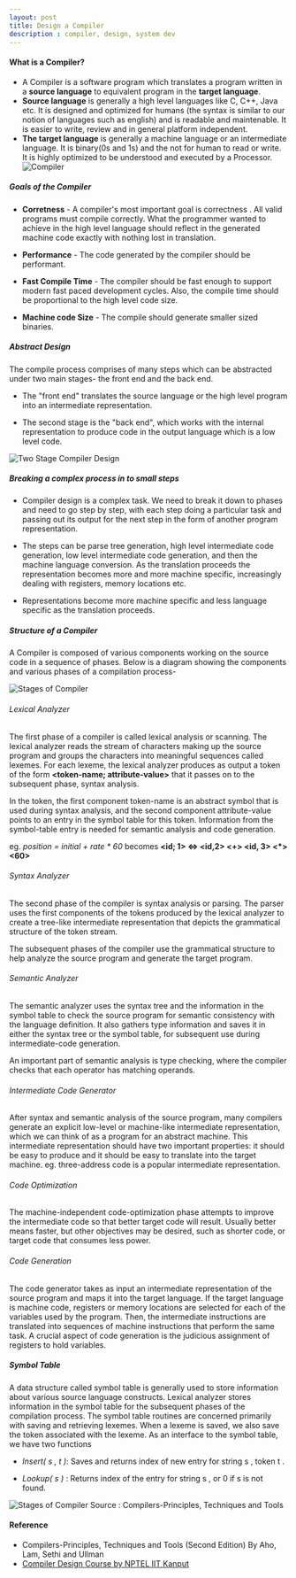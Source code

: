```yaml
---
layout: post
title: Design a Compiler
description : compiler, design, system dev
---
```


#### What is a Compiler?
* A Compiler is a software program which translates a program written in a **source language** to equivalent program in the  **target language**.
* **Source language** is generally a high level languages like C, C++, Java etc. It is designed and optimized for humans (the syntax is similar to our notion of languages such as english) and is readable and maintenable. It is easier to write, review and in general platform independent.
* **The target language**  is generally a machine language or an intermediate language. It is binary(0s and 1s) and the not 
for human to read or write. It is highly optimized to be understood and executed by a Processor.
![Compiler](/images/compiler.png "Compiler")


##### Goals of the Compiler
* **Corretness** - A compiler's most important goal is correctness . All valid programs must compile correctly. What the programmer wanted to achieve in the high level language should reflect in the generated machine code exactly with nothing lost in translation. 

* **Performance** - The code generated by the compiler should be performant.

* **Fast Compile Time** - The compiler should be fast enough to support modern fast paced development cycles. Also, the compile time should be proportional to the high level code size.

* **Machine code Size** - The compile should generate smaller sized binaries.

##### Abstract Design
The compile process comprises of many steps which can be abstracted under two main stages- the front end and the back end.
* The "front end" translates the source language or the high level program into an intermediate representation. 

* The second stage is the "back end", which works with the internal representation to produce code in the output language which is a low level code. 

![Two Stage Compiler Design](/images/two_stage.png "Two Stage Compiler Design")

##### Breaking a complex process in to small steps

* Compiler design is a complex task. We need to break it down to phases and need to go step by step, with each step doing a particular task and passing out its output for the next step in the form of another program representation. 

* The steps can be parse tree generation, high level intermediate code generation, low level intermediate code generation, and then the machine language conversion. As the translation proceeds the representation becomes more and more machine specific, increasingly dealing with registers, memory locations etc.

* Representations become more machine specific and less language specific as the translation proceeds.


##### Structure of a Compiler
A Compiler is composed of various components working on the source code in a sequence of phases. Below is a diagram showing the components and various phases of a compilation process-

![Stages of Compiler](/images/stages_compiler.png "Stages of Compiler")

###### Lexical Analyzer 
The first phase of a compiler is called lexical analysis or scanning. The lexical analyzer reads the stream of characters making up the source program and groups the characters into meaningful sequences called lexemes. For each lexeme, the lexical analyzer produces as output a token of the form **<token-name; attribute-value>** that it passes on to the subsequent phase, syntax analysis. 

In the token, the first component token-name is an abstract symbol that is used during syntax analysis, and the second component attribute-value points to an entry in the symbol table for this token. Information from the symbol-table entry is needed for semantic analysis and code generation.

 eg. *position = initial + rate * 60* becomes **<id; 1> <=> <id,2> <+> <id, 3> <*> <60>**
 
###### Syntax Analyzer
The second phase of the compiler is syntax analysis or parsing. The parser uses the first components of the tokens produced by the lexical analyzer to create a tree-like intermediate representation that depicts the grammatical structure of the token stream.

The subsequent phases of the compiler use the grammatical structure to help analyze the source program and generate the target program.
 
###### Semantic Analyzer
The semantic analyzer uses the syntax tree and the information in the symbol table to check the source program for semantic consistency with the language definition. It also gathers type information and saves it in either the syntax tree or the symbol table, for subsequent use during intermediate-code generation.

An important part of semantic analysis is type checking, where the compiler checks that each operator has matching operands. 
 
###### Intermediate Code Generator
After syntax and semantic analysis of the source program, many compilers generate an explicit low-level or machine-like intermediate representation, which we can think of as a program for an abstract machine. This intermediate representation should have two important properties: it should be easy to produce and it should be easy to translate into the target machine.
eg. three-address code is a popular intermediate representation.

###### Code Optimization
The machine-independent code-optimization phase attempts to improve the intermediate code so that better target code will result. Usually better means faster, but other objectives may be desired, such as shorter code, or target code that consumes less power.

###### Code Generation
The code generator takes as input an intermediate representation of the source program and maps it into the target language. If the target language is machine code, registers or memory locations are selected for each of the variables used by the program. Then, the intermediate instructions are translated into sequences of machine instructions that perform the same task. A crucial aspect of code generation is the judicious assignment of registers to hold variables.

##### Symbol Table
A data structure called symbol table is generally used to store information about various source language constructs. Lexical analyzer stores information in the symbol table for the subsequent phases of the compilation process. The symbol table routines are concerned primarily with saving and retrieving lexemes. When a lexeme is saved, we also save the token associated with the lexeme. As an interface to the symbol table, we have two functions

* *Insert( s , t )*: Saves and returns index of new entry for string s , token t .

* *Lookup( s )* : Returns index of the entry for string s , or 0 if s is not found.

![Stages of Compiler](/images/stages_compiler_1.png "Stages of 'compiler")
Source : Compilers-Principles, Techniques and Tools

#### Reference
* Compilers-Principles, Techniques and Tools (Second Edition) By Aho, Lam, Sethi and Ullman
* [Compiler Design Course by NPTEL IIT Kanput](https://nptel.ac.in/content/storage2/courses/106104072/ui/TOC.htm)
 
